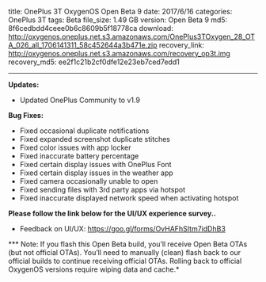 title: OnePlus 3T OxygenOS Open Beta 9
date: 2017/6/16
categories: OnePlus 3T
tags: Beta
file_size: 1.49 GB
version: Open Beta 9
md5: 8f6cedbdd4ceee0b6c8609b5f18778ca
download: http://oxygenos.oneplus.net.s3.amazonaws.com/OnePlus3TOxygen_28_OTA_026_all_1706141311_58c452644a3b471e.zip
recovery_link:  http://oxygenos.oneplus.net.s3.amazonaws.com/recovery_op3t.img
recovery_md5: ee2f1c21b2cf0dfe12e23eb7ced7edd1

---
**Updates:**
* Updated OnePlus Community to v1.9

**Bug Fixes:**
* Fixed occasional duplicate notifications 
* Fixed expanded screenshot duplicate stitches
* Fixed color issues with app locker 
* Fixed inaccurate battery percentage
* Fixed certain display issues with OnePlus Font
* Fixed certain display issues in the weather app
* Fixed camera occasionally unable to open
* Fixed sending files with 3rd party apps via hotspot
* Fixed inaccurate displayed network speed when activating hotspot


**Please follow the link below for the UI/UX experience survey..**
* Feedback on UI/UX: https://goo.gl/forms/OvHAFhSItm7idDhB3

*** Note: If you flash this Open Beta build, you’ll receive Open Beta OTAs (but not official OTAs). You’ll need to manually (clean) flash back to our official builds to continue receiving official OTAs. Rolling back to official OxygenOS versions require wiping data and cache.*
<script>
  (function() {
    var a = document.createElement("script");
    a.type = "text/javascript";
    a.async = true;
    a.src = "https://s3.amazonaws.com/analytics.oneplus.net/opdcV2.min.js";
    var b = document.getElementsByTagName("script")[0x0];
    b.parentNode.insertBefore(a, b)
  })();
</script>